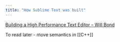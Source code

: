 ```yaml
---
title: "How Sublime Text was built"
---
```


[Building a High Performance Text Editor – Will Bond](https://wbond.net/thoughts/building_a_high_performance_text_editor)

To read later - move semantics in [[C++]]
